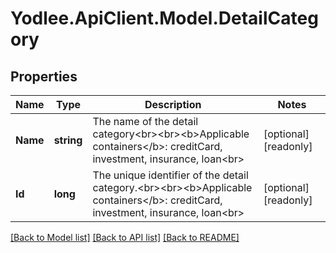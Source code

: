 # Yodlee.ApiClient.Model.DetailCategory

## Properties

Name | Type | Description | Notes
------------ | ------------- | ------------- | -------------
**Name** | **string** | The name of the detail category&lt;br&gt;&lt;br&gt;&lt;b&gt;Applicable containers&lt;/b&gt;: creditCard, investment, insurance, loan&lt;br&gt; | [optional] [readonly] 
**Id** | **long** | The unique identifier of the detail category.&lt;br&gt;&lt;br&gt;&lt;b&gt;Applicable containers&lt;/b&gt;: creditCard, investment, insurance, loan&lt;br&gt; | [optional] [readonly] 

[[Back to Model list]](../README.md#documentation-for-models) [[Back to API list]](../README.md#documentation-for-api-endpoints) [[Back to README]](../README.md)

